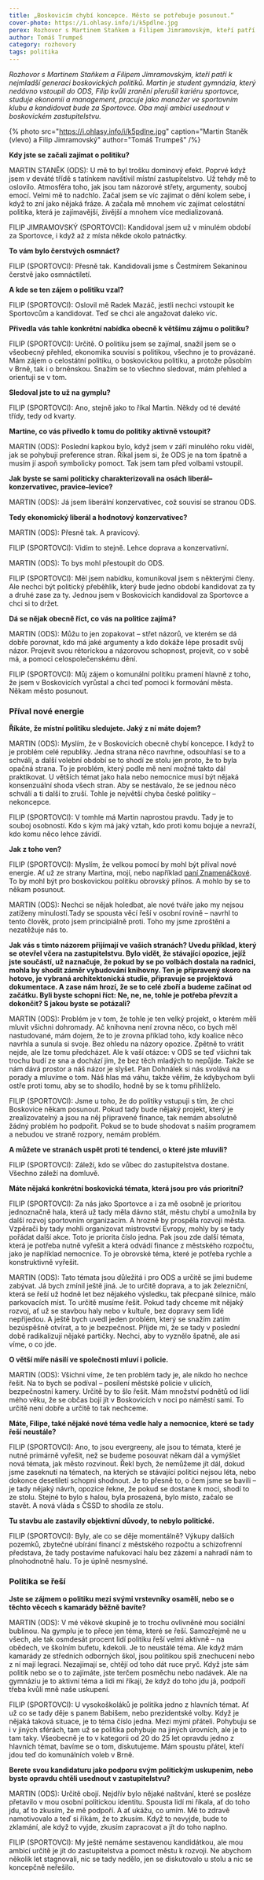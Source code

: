 ```yaml
---
title: „Boskovicím chybí koncepce. Město se potřebuje posunout.“
cover-photo: https://i.ohlasy.info/i/k5pdlne.jpg
perex: Rozhovor s Martinem Staňkem a Filipem Jimramovským, kteří patří k nejmladší generaci boskovických politiků.
author: Tomáš Trumpeš
category: rozhovory
tags: politika
---
```


*Rozhovor s Martinem Staňkem a Filipem Jimramovským, kteří patří k nejmladší generaci boskovických politiků. Martin je student gymnázia, který nedávno vstoupil do ODS, Filip kvůli zranění přerušil kariéru sportovce, studuje ekonomii a management, pracuje jako manažer ve sportovním klubu a kandidovat bude za Sportovce. Oba mají ambici usednout v boskovickém zastupitelstvu.*

{% photo src="https://i.ohlasy.info/i/k5pdlne.jpg" caption="Martin Staněk (vlevo) a Filip Jimramovský" author="Tomáš Trumpeš" /%}


**Kdy jste se začali zajímat o politiku?**

MARTIN STANĚK (ODS): U mě to byl trošku dominový efekt. Poprvé když jsem v deváté třídě s tatínkem navštívil místní zastupitelstvo. Už tehdy mě to oslovilo. Atmosféra toho, jak jsou tam názorové střety, argumenty, souboj emocí. Velmi mě to nadchlo. Začal jsem se víc zajímat o dění kolem sebe, i když to zní jako nějaká fráze. A začala mě mnohem víc zajímat celostátní politika, která je zajímavější, živější a mnohem více medializovaná.

FILIP JIMRAMOVSKÝ (SPORTOVCI): Kandidoval jsem už v minulém období za Sportovce, i když až z místa někde okolo patnáctky.

**To vám bylo čerstvých osmnáct?**

FILIP (SPORTOVCI): Přesně tak. Kandidovali jsme s Čestmírem Sekaninou čerstvě jako osmnáctiletí. 

**A kde se ten zájem o politiku vzal?**

FILIP (SPORTOVCI): Oslovil mě Radek Mazáč, jestli nechci vstoupit ke Sportovcům a kandidovat. Teď se chci ale angažovat daleko víc.

**Přivedla vás tahle konkrétní nabídka obecně k většímu zájmu o politiku?**

FILIP (SPORTOVCI): Určitě. O politiku jsem se zajímal, snažil jsem se o všeobecný přehled, ekonomika souvisí s politikou, všechno je to provázané. Mám zájem o celostátní politiku, o boskovickou politiku, a protože působím v Brně, tak i o brněnskou. Snažím se to všechno sledovat, mám přehled a orientuji se v tom.

**Sledoval jste to už na gymplu?**

FILIP (SPORTOVCI): Ano, stejně jako to říkal Martin. Někdy od té deváté třídy, tedy od kvarty.

**Martine, co vás přivedlo k tomu do politiky aktivně vstoupit?**

MARTIN (ODS): Poslední kapkou bylo, když jsem v září minulého roku viděl, jak se pohybují preference stran. Říkal jsem si, že ODS je na tom špatně a musím jí aspoň symbolicky pomoct. Tak jsem tam před volbami vstoupil.

**Jak byste se sami politicky charakterizovali na osách liberál–konzervativec, pravice–levice?**

MARTIN (ODS): Já jsem liberální konzervativec, což souvisí se stranou ODS.

**Tedy ekonomický liberál a hodnotový konzervativec?**

MARTIN (ODS): Přesně tak. A pravicový.

FILIP (SPORTOVCI): Vidím to stejně. Lehce doprava a konzervativní.

MARTIN (ODS): To bys mohl přestoupit do ODS.

FILIP (SPORTOVCI): Měl jsem nabídku, komunikoval jsem s některými členy. Ale nechci být politický přeběhlík, který bude jedno období kandidovat za ty a druhé zase za ty. Jednou jsem v Boskovicích kandidoval za Sportovce a chci si to držet.

**Dá se nějak obecně říct, co vás na politice zajímá?**

MARTIN (ODS): Můžu to jen zopakovat – střet názorů, ve kterém se dá dobře porovnat, kdo má jaké argumenty a kdo dokáže lépe prosadit svůj názor. Projevit svou rétorickou a názorovou schopnost, projevit, co v sobě má, a pomoci celospolečenskému dění.

FILIP (SPORTOVCI): Můj zájem o komunální politiku pramení hlavně z toho, že jsem v Boskovicích vyrůstal a chci teď pomoci k formování města. Někam město posunout.

### Příval nové energie

**Říkáte, že místní politiku sledujete. Jaký z ní máte dojem?**

MARTIN (ODS): Myslím, že v Boskovicích obecně chybí koncepce. I když to je problém celé republiky. Jedna strana něco navrhne, odsouhlasí se to a schválí, a další volební období se to shodí ze stolu jen proto, že to byla opačná strana. To je problém, který podle mě není možné takto dál praktikovat. U větších témat jako hala nebo nemocnice musí být nějaká konsenzuální shoda všech stran. Aby se nestávalo, že se jednou něco schválí a ti další to zruší. Tohle je největší chyba české politiky – nekoncepce.

FILIP (SPORTOVCI): V tomhle má Martin naprostou pravdu. Tady je to souboj osobností. Kdo s kým má jaký vztah, kdo proti komu bojuje a nevraží, kdo komu něco lehce závidí.

**Jak z toho ven?**

FILIP (SPORTOVCI): Myslím, že velkou pomocí by mohl být příval nové energie. Ať už ze strany Martina, mojí, nebo například [paní Znamenáčkové](http://www.ohlasy.info/clanky/2018/04/rozhovor-znamenackova.html). To by mohl být pro boskovickou politiku obrovský přínos. A mohlo by se to někam posunout.

MARTIN (ODS): Nechci se nějak holedbat, ale nové tváře jako my nejsou zatíženy minulostí.Tady se spousta věcí řeší v osobní rovině – navrhl to tento člověk, proto jsem principiálně proti. Toho my jsme zproštěni a nezatěžuje nás to.

**Jak vás s tímto názorem přijímají ve vašich stranách? Uvedu příklad, který se otevřel včera na zastupitelstvu. Bylo vidět, že stávající opozice, jejíž jste součástí, už naznačuje, že pokud by se po volbách dostala na radnici, mohla by shodit záměr vybudování knihovny. Ten je připravený skoro na hotovo, je vybraná architektonická studie, připravuje se projektová dokumentace. A zase nám hrozí, že se to celé zboří a budeme začínat od začátku. Byli byste schopni říct: Ne, ne, ne, tohle je potřeba převzít a dokončit? S jakou byste se potázali?**

MARTIN (ODS): Problém je v tom, že tohle je ten velký projekt, o kterém měli mluvit všichni dohromady. Ač knihovna není zrovna něco, co bych měl nastudované, mám dojem, že to je zrovna příklad toho, kdy koalice něco navrhla a sunula si svoje. Bez ohledu na názory opozice. Zpětně to vrátit nejde, ale lze tomu předcházet. Ale k vaší otázce: v ODS se teď všichni tak trochu budí ze sna a dochází jim, že bez těch mladých to nepůjde. Takže se nám dává prostor a náš názor je slyšet. Pan Dohnálek si nás svolává na porady a mluvíme o tom. Náš hlas má váhu, takže věřím, že kdybychom byli ostře proti tomu, aby se to shodilo, hodně by se k tomu přihlíželo.

FILIP (SPORTOVCI): Jsme u toho, že do politiky vstupuji s tím, že chci Boskovice někam posunout. Pokud tady bude nějaký projekt, který je zrealizovatelný a jsou na něj připravené finance, tak nemám absolutně žádný problém ho podpořit. Pokud se to bude shodovat s naším programem a nebudou ve straně rozpory, nemám problém.

**A můžete ve stranách uspět proti té tendenci, o které jste mluvili?**

FILIP (SPORTOVCI): Záleží, kdo se vůbec do zastupitelstva dostane. Všechno záleží na domluvě.

**Máte nějaká konkrétní boskovická témata, která jsou pro vás prioritní?**

FILIP (SPORTOVCI): Za nás jako Sportovce a i za mě osobně je prioritou jednoznačně hala, která už tady měla dávno stát, městu chybí a umožnila by další rozvoj sportovním organizacím. A hrozně by prospěla rozvoji města. Vzpěrači by tady mohli organizovat mistrovství Evropy, mohly by se tady pořádat další akce. Toto je priorita číslo jedna. Pak jsou zde další témata, která je potřeba nutně vyřešit a která odvádí finance z městského rozpočtu, jako je například nemocnice. To je obrovské téma, které je potřeba rychle a konstruktivně vyřešit.

MARTIN (ODS): Tato témata jsou důležitá i pro ODS a určitě se jimi budeme zabývat. Já bych zmínil ještě jiná. Je to určitě doprava, a to jak železniční, která se řeší už hodně let bez nějakého výsledku, tak přecpané silnice, málo parkovacích míst. To určitě musíme řešit. Pokud tady chceme mít nějaký rozvoj, ať už se stavbou haly nebo v kultuře, bez dopravy sem lidé nepřijedou. A ještě bych uvedl jeden problém, který se snažím zatím bezúspěšně otvírat, a to je bezpečnost. Přijde mi, že se tady v poslední době radikalizují nějaké partičky. Nechci, aby to vyznělo špatně, ale asi víme, o co jde.

**O větší míře násilí ve společnosti mluví i policie.**

MARTIN (ODS): Všichni víme, že ten problém tady je, ale nikdo ho nechce řešit. Na to bych se podíval – posílení městské policie v ulicích, bezpečnostní kamery. Určitě by to šlo řešit. Mám množství podnětů od lidí mého věku, že se občas bojí jít v Boskovicích v noci po náměstí sami. To určitě není dobře a určitě to tak nechceme.

**Máte, Filipe, také nějaké nové téma vedle haly a nemocnice, které se tady řeší neustále?**

FILIP (SPORTOVCI): Ano, to jsou evergreeny, ale jsou to témata, které je nutné primárně vyřešit, než se budeme posouvat někam dál a vymýšlet nová témata, jak město rozvinout. Řekl bych, že nemůžeme jít dál, dokud jsme zaseknutí na tématech, na kterých se stávající politici nejsou léta, nebo dokonce desetiletí schopni shodnout. Je to přesně to, o čem jsme se bavili – je tady nějaký návrh, opozice řekne, že pokud se dostane k moci, shodí to ze stolu. Stejné to bylo s halou, byla prosazená, bylo místo, začalo se stavět. A nová vláda s ČSSD to shodila ze stolu.

**Tu stavbu ale zastavily objektivní důvody, to nebylo politické.**

FILIP (SPORTOVCI): Byly, ale co se děje momentálně? Výkupy dalších pozemků, zbytečné ubírání financí z městského rozpočtu a schizofrenní představa, že tady postavíme nafukovací halu bez zázemí a nahradí nám to plnohodnotně halu. To je úplně nesmyslné.

### Politika se řeší

**Jste se zájmem o politiku mezi svými vrstevníky osamělí, nebo se o těchto věcech s kamarády běžně bavíte?**

MARTIN (ODS): V mé věkové skupině je to trochu ovlivněné mou sociální bublinou. Na gymplu je to přece jen téma, které se řeší. Samozřejmě ne u všech, ale tak osmdesát procent lidí politiku řeší velmi aktivně – na obědech, ve školním bufetu, kdekoli. Je to neustálé téma. Ale když mám kamarády ze středních odborných škol, jsou politikou spíš znechucení nebo z ní mají legraci. Nezajímají se, chtějí od toho dát ruce pryč. Když jste sám politik nebo se o to zajímáte, jste terčem posměchu nebo nadávek. Ale na gymnáziu je to aktivní téma a lidi mi říkají, že když do toho jdu já, podpoří třeba kvůli mně naše uskupení.

FILIP (SPORTOVCI): U vysokoškoláků je politika jedno z hlavních témat. Ať už co se tady děje s panem Babišem, nebo prezidentské volby. Když je nějaká taková situace, je to téma číslo jedna. Mezi mými přáteli. Pohybuju se i v jiných sférách, tam už se politika pohybuje na jiných úrovních, ale je to tam taky. Všeobecně je to v kategorii od 20 do 25 let opravdu jedno z hlavních témat, bavíme se o tom, diskutujeme. Mám spoustu přátel, kteří jdou teď do komunálních voleb v Brně.

**Berete svou kandidaturu jako podporu svým politickým uskupením, nebo byste opravdu chtěli usednout v zastupitelstvu?**

MARTIN (ODS): Určitě obojí. Nejdřív bylo nějaké naštvání, které se posléze přetavilo v mou osobní politickou identitu. Spousta lidí mi říkala, ať do toho jdu, ať to zkusím, že mě podpoří. A ať ukážu, co umím. Mě to zdravě namotivovalo a teď si říkám, že to zkusím. Když to nevyjde, bude to zklamání, ale když to vyjde, zkusím zapracovat a jít do toho naplno.

FILIP (SPORTOVCI): My ještě nemáme sestavenou kandidátkou, ale mou ambicí určitě je jít do zastupitelstva a pomoct městu k rozvoji. Ne abychom několik let stagnovali, nic se tady nedělo, jen se diskutovalo u stolu a nic se koncepčně neřešilo.
